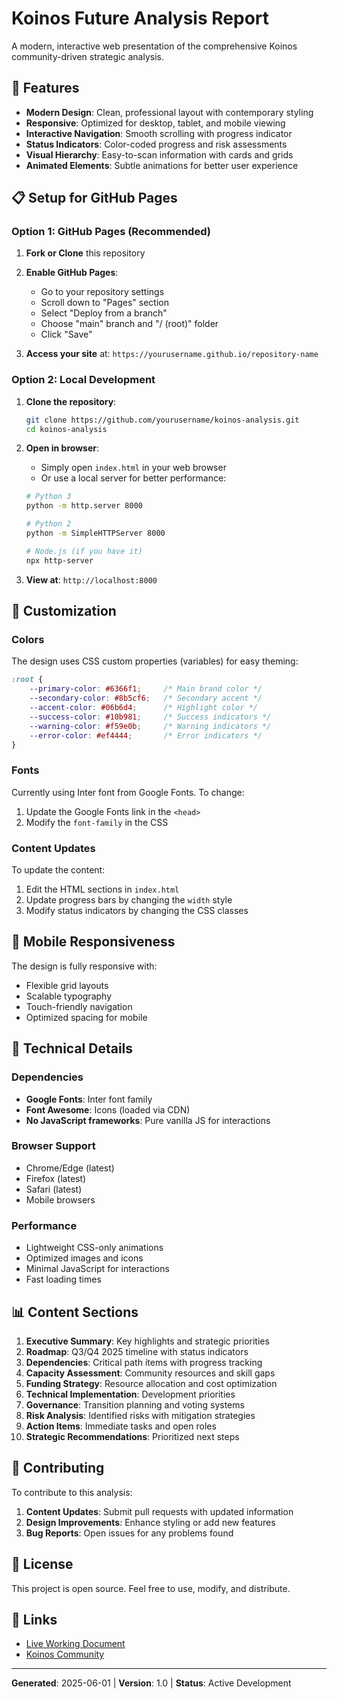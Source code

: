 # Koinos Future Analysis Report

A modern, interactive web presentation of the comprehensive Koinos community-driven strategic analysis.

## 🚀 Features

- **Modern Design**: Clean, professional layout with contemporary styling
- **Responsive**: Optimized for desktop, tablet, and mobile viewing
- **Interactive Navigation**: Smooth scrolling with progress indicator
- **Status Indicators**: Color-coded progress and risk assessments
- **Visual Hierarchy**: Easy-to-scan information with cards and grids
- **Animated Elements**: Subtle animations for better user experience

## 📋 Setup for GitHub Pages

### Option 1: GitHub Pages (Recommended)

1. **Fork or Clone** this repository
2. **Enable GitHub Pages**:
   - Go to your repository settings
   - Scroll down to "Pages" section
   - Select "Deploy from a branch"
   - Choose "main" branch and "/ (root)" folder
   - Click "Save"

3. **Access your site** at: `https://yourusername.github.io/repository-name`

### Option 2: Local Development

1. **Clone the repository**:
   ```bash
   git clone https://github.com/yourusername/koinos-analysis.git
   cd koinos-analysis
   ```

2. **Open in browser**:
   - Simply open `index.html` in your web browser
   - Or use a local server for better performance:
   ```bash
   # Python 3
   python -m http.server 8000
   
   # Python 2
   python -m SimpleHTTPServer 8000
   
   # Node.js (if you have it)
   npx http-server
   ```

3. **View at**: `http://localhost:8000`

## 🎨 Customization

### Colors
The design uses CSS custom properties (variables) for easy theming:

```css
:root {
    --primary-color: #6366f1;     /* Main brand color */
    --secondary-color: #8b5cf6;   /* Secondary accent */
    --accent-color: #06b6d4;      /* Highlight color */
    --success-color: #10b981;     /* Success indicators */
    --warning-color: #f59e0b;     /* Warning indicators */
    --error-color: #ef4444;       /* Error indicators */
}
```

### Fonts
Currently using Inter font from Google Fonts. To change:

1. Update the Google Fonts link in the `<head>`
2. Modify the `font-family` in the CSS

### Content Updates
To update the content:

1. Edit the HTML sections in `index.html`
2. Update progress bars by changing the `width` style
3. Modify status indicators by changing the CSS classes

## 📱 Mobile Responsiveness

The design is fully responsive with:
- Flexible grid layouts
- Scalable typography
- Touch-friendly navigation
- Optimized spacing for mobile

## 🔧 Technical Details

### Dependencies
- **Google Fonts**: Inter font family
- **Font Awesome**: Icons (loaded via CDN)
- **No JavaScript frameworks**: Pure vanilla JS for interactions

### Browser Support
- Chrome/Edge (latest)
- Firefox (latest)
- Safari (latest)
- Mobile browsers

### Performance
- Lightweight CSS-only animations
- Optimized images and icons
- Minimal JavaScript for interactions
- Fast loading times

## 📊 Content Sections

1. **Executive Summary**: Key highlights and strategic priorities
2. **Roadmap**: Q3/Q4 2025 timeline with status indicators
3. **Dependencies**: Critical path items with progress tracking
4. **Capacity Assessment**: Community resources and skill gaps
5. **Funding Strategy**: Resource allocation and cost optimization
6. **Technical Implementation**: Development priorities
7. **Governance**: Transition planning and voting systems
8. **Risk Analysis**: Identified risks with mitigation strategies
9. **Action Items**: Immediate tasks and open roles
10. **Strategic Recommendations**: Prioritized next steps

## 🤝 Contributing

To contribute to this analysis:

1. **Content Updates**: Submit pull requests with updated information
2. **Design Improvements**: Enhance styling or add new features
3. **Bug Reports**: Open issues for any problems found

## 📄 License

This project is open source. Feel free to use, modify, and distribute.

## 🔗 Links

- [Live Working Document](https://docs.google.com/document/d/1NuDppIxVtolmmNhVVPHx_ggoIPvaL6Wj9KHoavssGdQ/edit?usp=sharing)
- [Koinos Community](https://koinos.io)

---

**Generated**: 2025-06-01 | **Version**: 1.0 | **Status**: Active Development 
